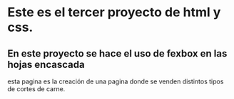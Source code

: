  # Este es el tercer proyecto de html y css.



 ## En este proyecto se hace el uso de fexbox en las hojas encascada
 esta pagina es la creación de una pagina donde se venden distintos tipos de cortes de carne.